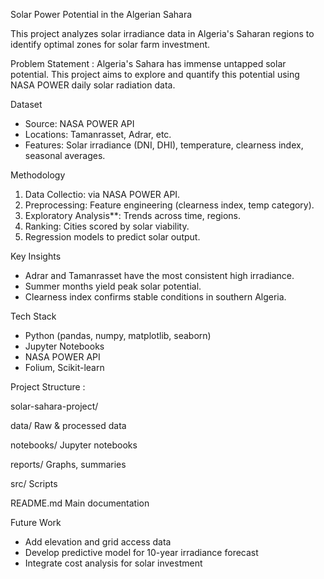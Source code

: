 Solar Power Potential in the Algerian Sahara

This project analyzes solar irradiance data in Algeria's Saharan regions to identify optimal zones for solar farm investment.

Problem Statement :
Algeria's Sahara has immense untapped solar potential. This project aims to explore and quantify this potential using NASA POWER daily solar radiation data.

Dataset
- Source: NASA POWER API
- Locations: Tamanrasset, Adrar, etc.
- Features: Solar irradiance (DNI, DHI), temperature, clearness index, seasonal averages.

Methodology
1. Data Collectio: via NASA POWER API.
2. Preprocessing: Feature engineering (clearness index, temp category).
3. Exploratory Analysis**: Trends across time, regions.
4. Ranking: Cities scored by solar viability.
5. Regression models to predict solar output.

Key Insights
- Adrar and Tamanrasset have the most consistent high irradiance.
- Summer months yield peak solar potential.
- Clearness index confirms stable conditions in southern Algeria.

Tech Stack
- Python (pandas, numpy, matplotlib, seaborn)
- Jupyter Notebooks
- NASA POWER API
- Folium, Scikit-learn

Project Structure :

solar-sahara-project/

data/ Raw & processed data

notebooks/ Jupyter notebooks

reports/ Graphs, summaries

src/ Scripts

README.md  Main documentation


Future Work
- Add elevation and grid access data
- Develop predictive model for 10-year irradiance forecast
- Integrate cost analysis for solar investment




